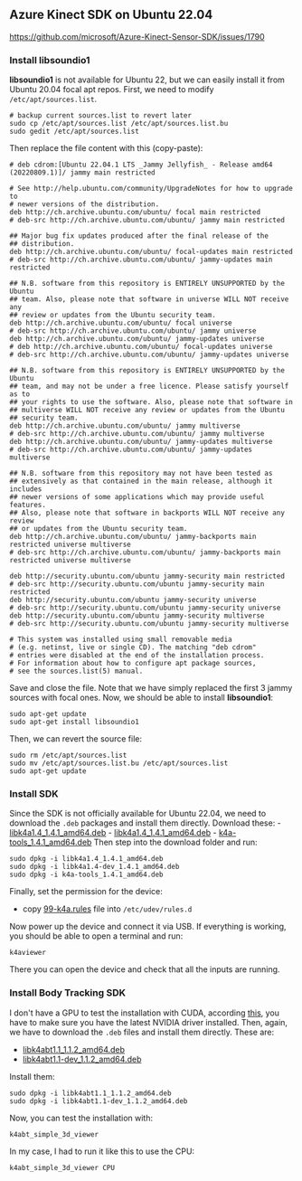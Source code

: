 ## Azure Kinect SDK on Ubuntu 22.04
https://github.com/microsoft/Azure-Kinect-Sensor-SDK/issues/1790
### Install libsoundio1
__libsoundio1__ is not available for Ubuntu 22, but we can easily install it from  Ubuntu 20.04 focal apt repos.
First, we need to modify `/etc/apt/sources.list`.
```
# backup current sources.list to revert later
sudo cp /etc/apt/sources.list /etc/apt/sources.list.bu  
sudo gedit /etc/apt/sources.list
```
Then replace the file content with this (copy-paste):
```
# deb cdrom:[Ubuntu 22.04.1 LTS _Jammy Jellyfish_ - Release amd64 (20220809.1)]/ jammy main restricted

# See http://help.ubuntu.com/community/UpgradeNotes for how to upgrade to
# newer versions of the distribution.
deb http://ch.archive.ubuntu.com/ubuntu/ focal main restricted
# deb-src http://ch.archive.ubuntu.com/ubuntu/ jammy main restricted

## Major bug fix updates produced after the final release of the
## distribution.
deb http://ch.archive.ubuntu.com/ubuntu/ focal-updates main restricted
# deb-src http://ch.archive.ubuntu.com/ubuntu/ jammy-updates main restricted

## N.B. software from this repository is ENTIRELY UNSUPPORTED by the Ubuntu
## team. Also, please note that software in universe WILL NOT receive any
## review or updates from the Ubuntu security team.
deb http://ch.archive.ubuntu.com/ubuntu/ focal universe
# deb-src http://ch.archive.ubuntu.com/ubuntu/ jammy universe
deb http://ch.archive.ubuntu.com/ubuntu/ jammy-updates universe
# deb http://ch.archive.ubuntu.com/ubuntu/ focal-updates universe
# deb-src http://ch.archive.ubuntu.com/ubuntu/ jammy-updates universe

## N.B. software from this repository is ENTIRELY UNSUPPORTED by the Ubuntu 
## team, and may not be under a free licence. Please satisfy yourself as to 
## your rights to use the software. Also, please note that software in 
## multiverse WILL NOT receive any review or updates from the Ubuntu
## security team.
deb http://ch.archive.ubuntu.com/ubuntu/ jammy multiverse
# deb-src http://ch.archive.ubuntu.com/ubuntu/ jammy multiverse
deb http://ch.archive.ubuntu.com/ubuntu/ jammy-updates multiverse
# deb-src http://ch.archive.ubuntu.com/ubuntu/ jammy-updates multiverse

## N.B. software from this repository may not have been tested as
## extensively as that contained in the main release, although it includes
## newer versions of some applications which may provide useful features.
## Also, please note that software in backports WILL NOT receive any review
## or updates from the Ubuntu security team.
deb http://ch.archive.ubuntu.com/ubuntu/ jammy-backports main restricted universe multiverse
# deb-src http://ch.archive.ubuntu.com/ubuntu/ jammy-backports main restricted universe multiverse

deb http://security.ubuntu.com/ubuntu jammy-security main restricted
# deb-src http://security.ubuntu.com/ubuntu jammy-security main restricted
deb http://security.ubuntu.com/ubuntu jammy-security universe
# deb-src http://security.ubuntu.com/ubuntu jammy-security universe
deb http://security.ubuntu.com/ubuntu jammy-security multiverse
# deb-src http://security.ubuntu.com/ubuntu jammy-security multiverse

# This system was installed using small removable media
# (e.g. netinst, live or single CD). The matching "deb cdrom"
# entries were disabled at the end of the installation process.
# For information about how to configure apt package sources,
# see the sources.list(5) manual.
```
Save and close the file. Note that we have simply replaced the first 3 jammy sources with focal ones.
Now, we should be able to install __libsoundio1__:
```
sudo apt-get update
sudo apt-get install libsoundio1
```
Then, we can revert the source file: 
```
sudo rm /etc/apt/sources.list
sudo mv /etc/apt/sources.list.bu /etc/apt/sources.list
sudo apt-get update
```
### Install SDK
Since the SDK is not officially available for  Ubuntu 22.04, we need to download the `.deb` packages and install them directly.
Download these:
	- [libk4a1.4_1.4.1_amd64.deb](https://packages.microsoft.com/ubuntu/18.04/prod/pool/main/libk/libk4a1.4/libk4a1.4_1.4.1_amd64.deb)
	- [libk4a1.4_1.4.1_amd64.deb](https://packages.microsoft.com/ubuntu/18.04/prod/pool/main/libk/libk4a1.4/libk4a1.4_1.4.1_amd64.deb)
	- [k4a-tools_1.4.1_amd64.deb](https://packages.microsoft.com/ubuntu/18.04/prod/pool/main/k/k4a-tools/k4a-tools_1.4.1_amd64.deb)
Then step into the download folder and run:
```
sudo dpkg -i libk4a1.4_1.4.1_amd64.deb 
sudo dpkg -i libk4a1.4-dev_1.4.1_amd64.deb 
sudo dpkg -i k4a-tools_1.4.1_amd64.deb
```
Finally, set the permission for the device:
- copy [99-k4a.rules](https://github.com/microsoft/Azure-Kinect-Sensor-SDK/blob/develop/scripts/99-k4a.rules) file into `/etc/udev/rules.d`

Now power up the device and connect it via USB. If everything is working, you should be able to open a terminal and run:
```
k4aviewer
```
There you can open the device and check that all the inputs are running.
### Install Body Tracking SDK
I don't have a GPU to test the installation with CUDA, according [this](https://learn.microsoft.com/en-us/azure/kinect-dk/body-sdk-setup), you have to make sure you have the latest NVIDIA driver installed. Then, again, we have to download the `.deb` files and install them directly. These are:
- [libk4abt1.1_1.1.2_amd64.deb](https://packages.microsoft.com/ubuntu/18.04/prod/pool/main/libk/libk4abt1.1/libk4abt1.1_1.1.2_amd64.deb)
- [libk4abt1.1-dev_1.1.2_amd64.deb](https://packages.microsoft.com/ubuntu/18.04/prod/pool/main/libk/libk4abt1.1-dev/libk4abt1.1-dev_1.1.2_amd64.deb)

Install them:
```
sudo dpkg -i libk4abt1.1_1.1.2_amd64.deb 
sudo dpkg -i libk4abt1.1-dev_1.1.2_amd64.deb 
```
Now, you can test the installation with:
```
k4abt_simple_3d_viewer
```
In my case, I had to run it like this to use the CPU:
```
k4abt_simple_3d_viewer CPU
```

